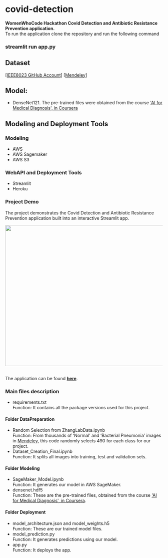 # covid-detection
**WomenWhoCode Hackathon Covid Detection and Antibiotic Resistance Prevention application.**<br>
To run the application clone the repository and run the following command
### **streamlit run app.py**<br>

## Dataset
[[IEEE8023 GitHub Account](https://github.com/ieee8023/covid-chestxray-dataset)]
[[Mendeley](https://data.mendeley.com/datasets/rscbjbr9sj/3)]

## Model:
* DenseNet121. The pre-trained files were obtained from the course ['AI for Medical Diagnosis', in Coursera](https://www.coursera.org/learn/ai-for-medical-diagnosis)

## Modeling and Deployment Tools
### Modeling
* AWS
* AWS Sagemaker
* AWS S3

### WebAPI and Deployment Tools
* Streamlit
* Heroku 

### Project Demo
The project demonstrates the Covid Detection and Antibiotic Resistance Prevention application built into an interactive Streamlit app.
<p align="center"><img src="appdemo.gif" width="750" height="450"></p>

<br>The application can be found **<a href="https://covid-wwc-hackathon.herokuapp.com/"> here</a>**.

### Main files description

* requirements.txt <br>
Function: It contains all the package versions used for this project.

#### Folder DataPreparation 
* Random Selection from ZhangLabData.ipynb<br>
Function: From thousands of ‘Normal’ and ‘Bacterial Pneumonia’ images in [Mendeley](https://data.mendeley.com/datasets/rscbjbr9sj/3), this code randomly selects 490 for each class for our project. <br>
* Dataset_Creation_Final.ipynb<br>
Function: It splits all images into training, test and validation sets. 

#### Folder Modeling 
* SageMaker_Model.ipynb <br>
Function: It generates our model in AWS SageMaker. <br>
* densenet.hdf5<br>
Function: These are the pre-trained files, obtained from the course ['AI for Medical Diagnosis', in Coursera](https://www.coursera.org/learn/ai-for-medical-diagnosis). <br>

#### Folder Deployment 
* model_architecture.json and model_weights.h5<br>
Function: These are our trained model files. <br>
* model_prediction.py<br>
Function: It generates predictions using our model.<br>
* app.py<br>
Function: It deploys the app. <br>
